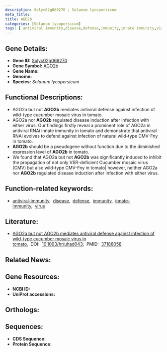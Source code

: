 ```yaml
---
description: Solyc02g069270 ; Solanum lycopersicum
meta_title:
title: AGO2b
categories: [Solanum lycopersicum]
tags: [ antiviral immunity,disease,defense,immunity,innate immunity,virus ]
---
```


## Gene Details:
- **Gene ID:** [Solyc02g069270]()
- **Gene Symbol:** <u>AGO2b</u>
- **Gene Name:** 
- **Genome:** []()
- **Species:** *Solanum lycopersicum*

## Functional Descriptions:
   - AGO2a but not **AGO2b** mediates antiviral defense against infection of wild-type cucumber mosaic virus in tomato.
   - AGO2a nor **AGO2b** regulated disease induction after infection with either virus. Our findings firstly reveal a prominent role of AGO2a in antiviral RNAi innate immunity in tomato and demonstrate that antiviral RNAi evolves to defend against infection of natural wild-type CMV-Fny in tomato.
   - **AGO2b** should be a pseudogene without function due to the diminished expression level of **AGO2b** in tomato.
   - We found that AGO2a but not **AGO2b** was significantly induced to inhibit the propagation of not only VSR-deficient Cucumber mosaic virus (CMV) but also wild-type CMV-Fny in tomato| however, neither AGO2a nor **AGO2b** regulated disease induction after infection with either virus.

## Function-related keywords:
   - [antiviral-immunity](/tags/antiviral-immunity/),&nbsp;&nbsp;[disease](/tags/disease/),&nbsp;&nbsp;[defense](/tags/defense/),&nbsp;&nbsp;[immunity](/tags/immunity/),&nbsp;&nbsp;[innate-immunity](/tags/innate-immunity/),&nbsp;&nbsp;[virus](/tags/virus/)

## Literature:
   - [AGO2a but not AGO2b mediates antiviral defense against infection of wild-type cucumber mosaic virus in tomato.](https://doi.org/10.1093/hr/uhad043)&nbsp;&nbsp;DOI:&nbsp;&nbsp;[10.1093/hr/uhad043](https://doi.org/10.1093/hr/uhad043);&nbsp;&nbsp;PMID:&nbsp;&nbsp;[37188058](https://pubmed.ncbi.nlm.nih.gov/37188058/)

## Related News:

## Gene Resources:
- **NCBI ID:**  [](https://www.ncbi.nlm.nih.gov/gene/?term=)
- **UniProt accessions:**  [](https://www.uniprot.org/uniprotkb//entry)

## Orthologs:

## Sequences:
- **CDS Sequence:**
- **Protein Sequence:**
